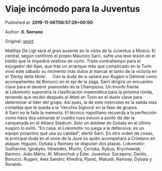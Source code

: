 
# Viaje incómodo para la Juventus

Published at: **2019-11-06T06:57:29+00:00**

Author: **X. Serrano**

Original: [sport](https://www.sport.es/es/noticias/champions/viaje-incomodo-para-juventus-7715874)

Matthijs De Ligt será el gran ausente en la visita de la Juventus a Moscú. El central, según confirmó el propio Maurizio Sarri, sufre una leve lesión en el tobillo que le impedirá vestirse de corto. Triste contratiempo para el exjugador del Ajax, que tras un arranque más que complicado en la Turín vivió este sábado su momento más dulce al marcar el tanto de la victoria en el ‘Derby della Mole’.    
Con la duda de si optará por Rugani o Demiral como acompañantes de Bonucci en el eje de la zaga, Sarri dirigirá un encuentro clave para el devenir piamontés en la Champions. Un triunfo frente al Lokomotiv supondría la clasificación matemática para la próxima ronda, teniendo que recibir después al Atleti en Turín en el duelo clave para determinar al líder del grupo. Así pues, la de este miércoles es la salida más compleja que le queda a la ‘Vecchia Signora’ en la fase de grupos.
A Sarri no le falla la memoria. El técnico napolitano recuerda a la perfección como hace dos semanas el cuadro ruso estuvo a punto de dar la campanada en el Allianz Stadium. Solo un doblete de Dybala en el último suspiro lo evitó. “En casa, el Lokomotiv no juega a la defensiva, es un equipo proactivo que usa su calidad&rdquor;, alertó Sarri. En otro orden de cosas, la principal duda en el once de la Juve es quién acompañará a Cristiano en ataque. Higuaín, Dybala y Ramsey se disputan dos plazas.
Lokomotiv: Guilherme; Ignatyev, Höwedes, Murilo, &Cacute;orluka, Rybus; Krychowiak, Barinov, João Mário; Al. Miranchuk y Éder.
Juventus: Szcz&eogon;sny; Danilo, Bonucci, Rugani, Alex Sandro; Khedira, Pjani&cacute;, Matuidi; Ramsey; Dybala y Ronaldo.
